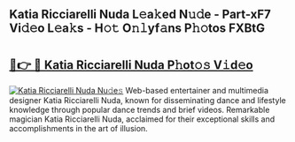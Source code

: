 ## Katia Ricciarelli Nuda L𝚎a𝚔ed N𝚞𝚍e - Part-xF7 Vi𝚍𝚎o L𝚎a𝚔s - H𝚘𝚝 O𝚗𝚕yf𝚊ns P𝚑𝚘tos FXBtG

# <h2><a href="http://kf59kb.oniu.top/?m=Katia+Ricciarelli+Nuda">🔗👉 🔴 Katia Ricciarelli Nuda P𝚑ot𝚘𝚜 V𝚒d𝚎o</a></h2>

[![Katia Ricciarelli Nuda Nu𝚍e𝚜](https://i.imgur.com/0qMVB7G.gif)](http://kf59kb.oniu.top/?m=Katia+Ricciarelli+Nuda)
Web-based entertainer and multimedia designer Katia Ricciarelli Nuda, known for disseminating dance and lifestyle knowledge through popular dance trends and brief videos. Remarkable magician Katia Ricciarelli Nuda, acclaimed for their exceptional skills and accomplishments in the art of illusion.  
